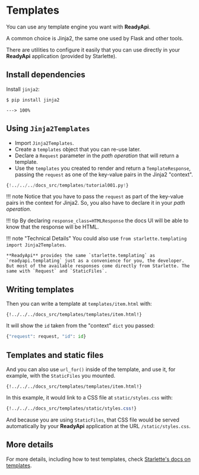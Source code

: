 # Templates

You can use any template engine you want with **ReadyApi**.

A common choice is Jinja2, the same one used by Flask and other tools.

There are utilities to configure it easily that you can use directly in your **ReadyApi** application (provided by Starlette).

## Install dependencies

Install `jinja2`:

<div class="termy">

```console
$ pip install jinja2

---> 100%
```

</div>

## Using `Jinja2Templates`

* Import `Jinja2Templates`.
* Create a `templates` object that you can re-use later.
* Declare a `Request` parameter in the *path operation* that will return a template.
* Use the `templates` you created to render and return a `TemplateResponse`, passing the `request` as one of the key-value pairs in the Jinja2 "context".

```Python hl_lines="4  11  15-16"
{!../../../docs_src/templates/tutorial001.py!}
```

!!! note
    Notice that you have to pass the `request` as part of the key-value pairs in the context for Jinja2. So, you also have to declare it in your *path operation*.

!!! tip
    By declaring `response_class=HTMLResponse` the docs UI will be able to know that the response will be HTML.

!!! note "Technical Details"
    You could also use `from starlette.templating import Jinja2Templates`.

    **ReadyApi** provides the same `starlette.templating` as `readyapi.templating` just as a convenience for you, the developer. But most of the available responses come directly from Starlette. The same with `Request` and `StaticFiles`.

## Writing templates

Then you can write a template at `templates/item.html` with:

```jinja hl_lines="7"
{!../../../docs_src/templates/templates/item.html!}
```

It will show the `id` taken from the "context" `dict` you passed:

```Python
{"request": request, "id": id}
```

## Templates and static files

And you can also use `url_for()` inside of the template, and use it, for example, with the `StaticFiles` you mounted.

```jinja hl_lines="4"
{!../../../docs_src/templates/templates/item.html!}
```

In this example, it would link to a CSS file at `static/styles.css` with:

```CSS hl_lines="4"
{!../../../docs_src/templates/static/styles.css!}
```

And because you are using `StaticFiles`, that CSS file would be served automatically by your **ReadyApi** application at the URL `/static/styles.css`.

## More details

For more details, including how to test templates, check <a href="https://www.starlette.io/templates/" class="external-link" target="_blank">Starlette's docs on templates</a>.
